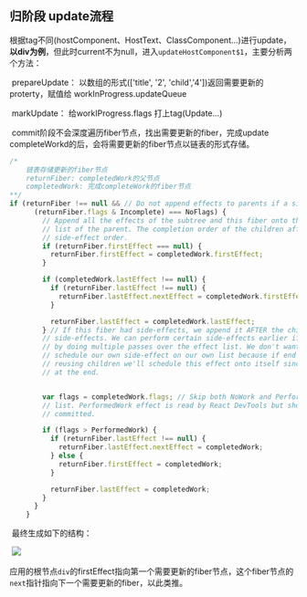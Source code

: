 ## 归阶段 update流程

​	根据tag不同(hostComponent、HostText、ClassComponent...)进行update，**以div为例**，但此时current不为null，进入`updateHostComponent$1`，主要分析两个方法：

​		prepareUpdate： 以数组的形式(['title', '2', 'child','4'])返回需要更新的proterty，赋值给 workInProgress.updateQueue 

​		markUpdate： 给workIProgress.flags 打上tag(Update...)

​	commit阶段不会深度遍历fiber节点，找出需要更新的fiber，完成update completeWorkd的后，会将需要更新的fiber节点以链表的形式存储。	

```js
/* 
	链表存储更新的fiber节点 
	returnFiber: completedWork的父节点
	completedWork: 完成completeWork的fiber节点
**/
if (returnFiber !== null && // Do not append effects to parents if a sibling failed to complete
      (returnFiber.flags & Incomplete) === NoFlags) {
        // Append all the effects of the subtree and this fiber onto the effect
        // list of the parent. The completion order of the children affects the
        // side-effect order.
        if (returnFiber.firstEffect === null) {
          returnFiber.firstEffect = completedWork.firstEffect;
        }

        if (completedWork.lastEffect !== null) {
          if (returnFiber.lastEffect !== null) {
            returnFiber.lastEffect.nextEffect = completedWork.firstEffect;
          }

          returnFiber.lastEffect = completedWork.lastEffect;
        } // If this fiber had side-effects, we append it AFTER the children's
        // side-effects. We can perform certain side-effects earlier if needed,
        // by doing multiple passes over the effect list. We don't want to
        // schedule our own side-effect on our own list because if end up
        // reusing children we'll schedule this effect onto itself since we're
        // at the end.


        var flags = completedWork.flags; // Skip both NoWork and PerformedWork tags when creating the effect
        // list. PerformedWork effect is read by React DevTools but shouldn't be
        // committed.

        if (flags > PerformedWork) {
          if (returnFiber.lastEffect !== null) {
            returnFiber.lastEffect.nextEffect = completedWork;
          } else {
            returnFiber.firstEffect = completedWork;
          }

          returnFiber.lastEffect = completedWork;
        }
      }
    }
```

​	最终生成如下的结构：

​		![](https://s2.loli.net/2022/08/07/VltKLwRbBMos6QF.png)

​	应用的根节点`div`的firstEffect指向第一个需要更新的fiber节点，这个fiber节点的`next`指针指向下一个需要更新的fiber，以此类推。